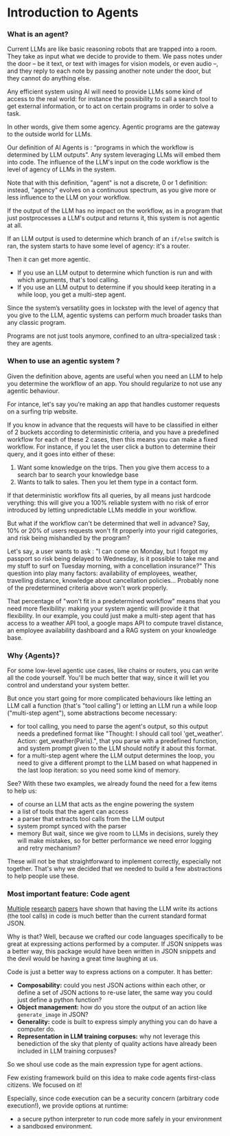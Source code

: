 <!--Copyright 2024 The HuggingFace Team. All rights reserved.

Licensed under the Apache License, Version 2.0 (the "License"); you may not use this file except in compliance with
the License. You may obtain a copy of the License at

http://www.apache.org/licenses/LICENSE-2.0

Unless required by applicable law or agreed to in writing, software distributed under the License is distributed on
an "AS IS" BASIS, WITHOUT WARRANTIES OR CONDITIONS OF ANY KIND, either express or implied. See the License for the
specific language governing permissions and limitations under the License.

⚠️ Note that this file is in Markdown but contain specific syntax for our doc-builder (similar to MDX) that may not be
rendered properly in your Markdown viewer.

-->
# Introduction to Agents

### What is an agent?

Current LLMs are like basic reasoning robots that are trapped into a room.
They take as input what we decide to provide to them. We pass notes under the door – be it text, or text with images for vision models, or even audio –, and they reply to each note by passing another note under the door, but they cannot do anything else.

Any efficient system using AI will need to provide LLMs some kind of access to the real world: for instance the possibility to call a search tool to get external information, or to act on certain programs in order to solve a task.

In other words, give them some agency. Agentic programs are the gateway to the outside world for LLMs.

Our definition of AI Agents is : “programs in which the workflow is determined by LLM outputs”. Any system leveraging LLMs will embed them into code. The influence of the LLM's input on the code workflow is the level of agency of LLMs in the system.

Note that with this definition, "agent" is not a discrete, 0 or 1 definition: instead, "agency" evolves on a continuous spectrum, as you give more or less influence to the LLM on your workflow.


If the output of the LLM has no impact on the workflow, as in a program that just postprocesses a LLM's output and returns it, this system is not agentic at all.

If an LLM output is used to determine which branch of an `if/else` switch is ran, the system starts to have some level of agency: it's a router.

Then it can get more agentic.
- If you use an LLM output to determine which function is run and with which arguments, that's tool calling.
- If you use an LLM output to determine if you should keep iterating in a while loop, you get a multi-step agent.

Since the system’s versatility goes in lockstep with the level of agency that you give to the LLM, agentic systems can perform much broader tasks than any classic program.

Programs are not just tools anymore, confined to an ultra-specialized task : they are agents.


### When to use an agentic system ?

Given the definition above, agents are useful when you need an LLM to help you determine the workflow of an app.
You should regularize to not use any agentic behaviour.

For intance, let's say you're making an app that handles customer requests on a surfing trip website.

If you know in advance that the requests will have to be classified in either of 2 buckets according to deterministic criteria, and you have a predefined workflow for each of these 2 cases, then this means you can make a fixed workflow.
For instance, if you let the user click a button to determine their query, and it goes into either of these:
1. Want some knowledge on the trips. Then you give them access to a search bar to search your knowledge base
2. Wants to talk to sales. Then you let them type in a contact form.

If that deterministic workflow fits all queries, by all means just hardcode verything: this will give you a 100% reliable system with no risk of error introduced by letting unpredictable LLMs meddle in your workflow.

But what if the workflow can't be determined that well in advance? Say, 10% or 20% of users requests won't fit properly into your rigid categories, and risk being mishandled by the program?

Let's say, a user wants to ask : "I can come on Monday, but I forgot my passport so risk being delayed to Wednesday, is it possible to take me and my stuff to surf on Tuesday morning, with a concellation insurance?"
This question into play many factors: availability of employees, weather, travelling distance, knowledge about cancellation policies...
Probably none of the predetermined criteria above won't work properly.

That percentage of "won't fit in a predetermined workflow" means that you need more flexibility: making your system agentic will provide it that flexibility. In our example, you could just make a multi-step agent that has access to a weather API tool, a google maps API to compute travel distance, an employee availability dashboard and a RAG system on your knowledge base.


### Why {Agents}?

For some low-level agentic use cases, like chains or routers, you can write all the code yourself. You'll be much better that way, since it will let you control and understand your system better.

But once you start going for more complicated behaviours like letting an LLM call a function (that's "tool calling") or letting an LLM run a while loop ("multi-step agent"), some abstractions become necessary:
- for tool calling, you need to parse the agent's output, so this output needs a predefined format like "Thought: I should call tool 'get_weather'. Action: get_weather(Paris).", that you parse with a predefined function, and system prompt given to the LLM should notify it about this format.
- for a multi-step agent where the LLM output determines the loop, you need to give a different prompt to the LLM based on what happened in the last loop iteration: so you need some kind of memory.

See? With these two examples, we already found the need for a few items to help us:
- of course an LLM that acts as the engine powering the system
- a list of tools that the agent can access
- a parser that extracts tool calls from the LLM output
- system prompt synced with the parser
- memory
But wait, since we give room to LLMs in decisions, surely they will make mistakes, so for better performance we need error logging and retry mechanism?

These will not be that straightforward to implement correctly, especially not together. That's why we decided that we needed to build a few abstractions to help people use these.

### Most important feature: Code agent

[Multiple](https://huggingface.co/papers/2402.01030) [research](https://huggingface.co/papers/2411.01747) [papers](https://huggingface.co/papers/2401.00812) have shown that having the LLM write its actions (the tool calls) in code is much better than the current standard format JSON.

Why is that? Well, because we crafted our code languages specifically to be great at expressing actions performed by a computer. If JSON snippets was a better way, this package would have been written in JSON snippets and the devil would be having a great time laughing at us.

Code is just a better way to express actions on a computer. It has better:
- **Composability:** could you nest JSON actions within each other, or define a set of JSON actions to re-use later, the same way you could just define a python function?
- **Object management:** how do you store the output of an action like `generate_image` in JSON?
- **Generality:** code is built to express simply anything you can do have a computer do.
- **Representation in LLM training corpuses:** why not leverage this benediction of the sky that plenty of quality actions have already been included in LLM training corpuses?

So we shoul use code as the main expression type for agent actions.

Few existing framework build on this idea to make code agents first-class citizens. We focused on it!

Especially, since code execution can be a security concern (arbitrary code execution!), we provide options at runtime:
- a secure python interpreter to run code more safely in your environment
- a sandboxed environment.